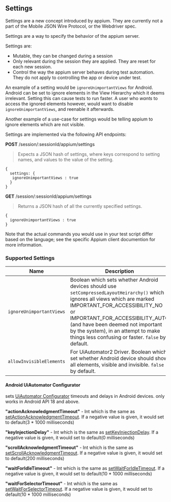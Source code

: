 ## Settings

Settings are a new concept introduced by appium. They are currently not a part of the Mobile JSON Wire Protocol, or the Webdriver spec.

Settings are a way to specify the behavior of the appium server.

Settings are:

- Mutable, they can be changed during a session
- Only relevant during the session they are applied. They are reset for each new session.
- Control the way the appium server behaves during test automation. They do not apply to controlling the app or device under test.

An example of a setting would be `ignoreUnimportantViews` for Android. Android can be set to ignore elements in the View Hierarchy which it deems irrelevant. Setting this can cause tests to run faster. A user who *wants* to access the ignored elements however, would want to disable `ignoreUnimportantViews`, and reenable it afterwards.

Another example of a use-case for settings would be telling appium to ignore elements which are not visible.

Settings are implemented via the following API endpoints:

**POST** /session/:sessionId/appium/settings

> Expects a JSON hash of settings, where keys correspond to setting names, and values to the value of the setting.

    {
      settings: {
       ignoreUnimportantViews : true
      }
    }
    

**GET** /session/:sessionId/appium/settings

> Returns a JSON hash of all the currently specified settings.

    {
      ignoreUnimportantViews : true
    }
    

Note that the actual commands you would use in your test script differ based on the language; see the specific Appium client documention for more information.

### Supported Settings

| Name                     | Description                                                                                                                                                                                                                                                                                                                             | Values            |
| ------------------------ | --------------------------------------------------------------------------------------------------------------------------------------------------------------------------------------------------------------------------------------------------------------------------------------------------------------------------------------- | ----------------- |
| `ignoreUnimportantViews` | Boolean which sets whether Android devices should use `setCompressedLayoutHeirarchy()` which ignores all views which are marked IMPORTANT_FOR_ACCESSIBILITY_NO or IMPORTANT_FOR_ACCESSIBILITY_AUTO (and have been deemed not important by the system), in an attempt to make things less confusing or faster. `false` by default. | `false` or `true` |
| `allowInvisibleElements` | For UiAutomator2 Driver. Boolean which set whether Android device should show all elements, visible and invisible. `false` by default.                                                                                                                                                                                                  | `false` or `true` |

#### Android UiAutomator Configurator

sets [UiAutomator Configurator](https://developer.android.com/reference/android/support/test/uiautomator/Configurator.html) timeouts and delays in Android devices. only works in Android API 18 and above.

**"actionAcknowledgmentTimeout"** - Int which is the same as [setActionAcknowledgmentTimeout](https://developer.android.com/reference/android/support/test/uiautomator/Configurator.html#setActionAcknowledgmentTimeout(long)). If a negative value is given, it would set to default(3 * 1000 milliseconds)

**"keyInjectionDelay"** - Int which is the same as [setKeyInjectionDelay](https://developer.android.com/reference/android/support/test/uiautomator/Configurator.html#setKeyInjectionDelay(long)). If a negative value is given, it would set to default(0 milliseconds)

**"scrollAcknowledgmentTimeout"** - Int which is the same as [setScrollAcknowledgmentTimeout](https://developer.android.com/reference/android/support/test/uiautomator/Configurator.html#setScrollAcknowledgmentTimeout(long)). If a negative value is given, it would set to default(200 milliseconds)

**"waitForIdleTimeout"** - Int which is the same as [setWaitForIdleTimeout](https://developer.android.com/reference/android/support/test/uiautomator/Configurator.html#setWaitForIdleTimeout(long)). If a negative value is given, it would set to default(10 * 1000 milliseconds)

**"waitForSelectorTimeout"** - Int which is the same as [setWaitForSelectorTimeout](https://developer.android.com/reference/android/support/test/uiautomator/Configurator.html#setWaitForSelectorTimeout(long)). If a negative value is given, it would set to default(10 * 1000 milliseconds)